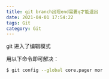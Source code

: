 ```yaml
---
title: git branch出现end需要q才能退出
date: 2021-04-01 17:54:22
tags: Git
category: Git
---
```


git 进入了编辑模式

用以下命令即可解决：

```bash
$ git config --global core.pager mor
```
